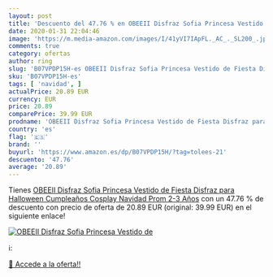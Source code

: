 ```yaml
---
layout: post
title: 'Descuento del 47.76 % en OBEEII Disfraz Sofia Princesa Vestido de'
date: 2020-01-31 22:04:46
image: 'https://m.media-amazon.com/images/I/41yVI7IApFL._AC_._SL200_.jpg'
comments: true
category: ofertas
author: ring
slug: 'B07VPDP15H-es OBEEII Disfraz Sofia Princesa Vestido de Fiesta Disfraz...'
sku: 'B07VPDP15H-es'
tags: [ 'navidad', ]
actualPrice: 20.89 EUR
currency: EUR
price: 20.89
comparePrice: 39.99 EUR
prodname: 'OBEEII Disfraz Sofia Princesa Vestido de Fiesta Disfraz para Halloween Cumpleaños Cosplay Navidad Prom 2-3 Años'
country: 'es'
flag: '🇪🇸'
brand: ''
buyurl: 'https://www.amazon.es/dp/B07VPDP15H/?tag=tolees-21'
descuento: '47.76'
average: '20.89'
---
```


Tienes [OBEEII Disfraz Sofia Princesa Vestido de Fiesta Disfraz para Halloween Cumpleaños Cosplay Navidad Prom 2-3 Años](https://www.amazon.es/dp/B07VPDP15H/?tag=tolees-21) con un 47.76 % de descuento con precio de oferta de 20.89 EUR (original: 39.99 EUR) en el siguiente enlace!

[![OBEEII Disfraz Sofia Princesa Vestido de](https://m.media-amazon.com/images/I/41yVI7IApFL._AC_._SL200_.jpg)](https://www.amazon.es/dp/B07VPDP15H/?tag=tolees-21)

ℹ️:


[🛒 Accede a la oferta!!](https://www.amazon.es/dp/B07VPDP15H/?tag=tolees-21)
